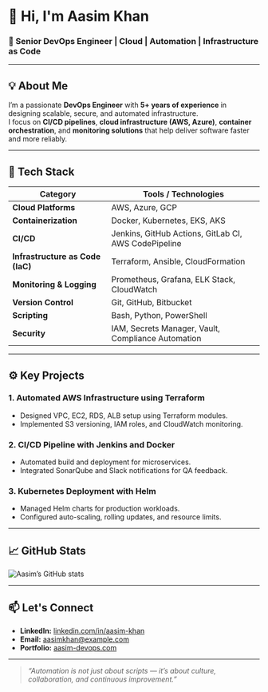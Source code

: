 # 👋 Hi, I'm Aasim Khan
### 🚀 Senior DevOps Engineer | Cloud | Automation | Infrastructure as Code

---

## 💡 About Me
I’m a passionate **DevOps Engineer** with **5+ years of experience** in designing scalable, secure, and automated infrastructure.  
I focus on **CI/CD pipelines**, **cloud infrastructure (AWS, Azure)**, **container orchestration**, and **monitoring solutions** that help deliver software faster and more reliably.

---

## 🧰 Tech Stack

| Category | Tools / Technologies |
|-----------|----------------------|
| **Cloud Platforms** | AWS, Azure, GCP |
| **Containerization** | Docker, Kubernetes, EKS, AKS |
| **CI/CD** | Jenkins, GitHub Actions, GitLab CI, AWS CodePipeline |
| **Infrastructure as Code (IaC)** | Terraform, Ansible, CloudFormation |
| **Monitoring & Logging** | Prometheus, Grafana, ELK Stack, CloudWatch |
| **Version Control** | Git, GitHub, Bitbucket |
| **Scripting** | Bash, Python, PowerShell |
| **Security** | IAM, Secrets Manager, Vault, Compliance Automation |

---

## ⚙️ Key Projects

### **1. Automated AWS Infrastructure using Terraform**
- Designed VPC, EC2, RDS, ALB setup using Terraform modules.
- Implemented S3 versioning, IAM roles, and CloudWatch monitoring.

### **2. CI/CD Pipeline with Jenkins and Docker**
- Automated build and deployment for microservices.
- Integrated SonarQube and Slack notifications for QA feedback.

### **3. Kubernetes Deployment with Helm**
- Managed Helm charts for production workloads.
- Configured auto-scaling, rolling updates, and resource limits.

---

## 📈 GitHub Stats
![Aasim’s GitHub stats](https://github-readme-stats.vercel.app/api?username=your-github-username&show_icons=true&theme=radical)

---

## 📫 Let's Connect
- **LinkedIn:** [linkedin.com/in/aasim-khan](#)
- **Email:** aasimkhan@example.com  
- **Portfolio:** [aasim-devops.com](#)

---

> _“Automation is not just about scripts — it’s about culture, collaboration, and continuous improvement.”_
